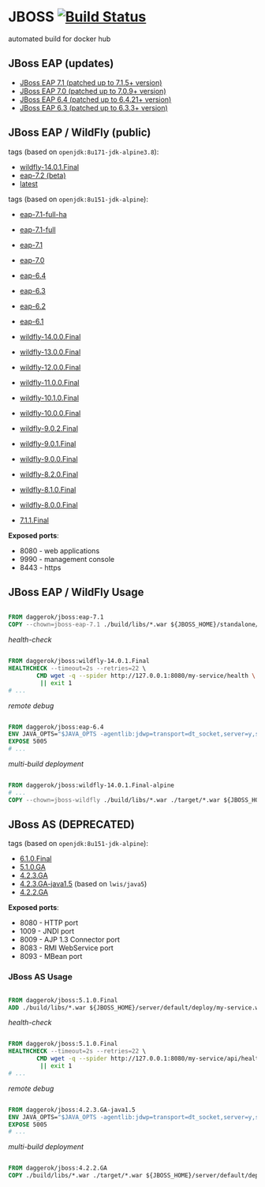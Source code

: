 # JBOSS [![Build Status](https://travis-ci.org/daggerok/jboss.svg?branch=wildfly-14.0.1.Final)](https://travis-ci.org/daggerok/jboss)
automated build for docker hub

## JBoss EAP (updates)

- [JBoss EAP 7.1 (patched up to 7.1.5+ version)](https://github.com/daggerok/jboss-eap-7.1)
- [JBoss EAP 7.0 (patched up to 7.0.9+ version)](https://github.com/daggerok/jboss-eap-7.0)
- [JBoss EAP 6.4 (patched up to 6.4.21+ version)](https://github.com/daggerok/jboss-eap-6.4)
- [JBoss EAP 6.3 (patched up to 6.3.3+ version)](https://github.com/daggerok/jboss-eap-6.3)

## JBoss EAP / WildFly (public)

tags (based on `openjdk:8u171-jdk-alpine3.8`):

- [wildfly-14.0.1.Final](https://github.com/daggerok/jboss/blob/wildfly-14.0.0.Final/Dockerfile)
- [eap-7.2 (beta)](https://github.com/daggerok/jboss/blob/eap-7.2-beta/Dockerfile)
- [latest](https://github.com/daggerok/jboss/blob/master/Dockerfile)

tags (based on `openjdk:8u151-jdk-alpine`):

- [eap-7.1-full-ha](https://github.com/daggerok/jboss/blob/eap-7.1-full-ha/Dockerfile)
- [eap-7.1-full](https://github.com/daggerok/jboss/blob/eap-7.1-full/Dockerfile)
- [eap-7.1](https://github.com/daggerok/jboss/blob/eap-7.1/Dockerfile)
- [eap-7.0](https://github.com/daggerok/jboss/blob/eap-7.0/Dockerfile)
- [eap-6.4](https://github.com/daggerok/jboss/blob/eap-6.4/Dockerfile)
- [eap-6.3](https://github.com/daggerok/jboss/blob/eap-6.3/Dockerfile)
- [eap-6.2](https://github.com/daggerok/jboss/blob/eap-6.2/Dockerfile)
- [eap-6.1](https://github.com/daggerok/jboss/blob/eap-6.1/Dockerfile)

- [wildfly-14.0.0.Final](https://github.com/daggerok/jboss/blob/wildfly-14.0.0.Final/Dockerfile)
- [wildfly-13.0.0.Final](https://github.com/daggerok/jboss/blob/wildfly-13.0.0.Final/Dockerfile)
- [wildfly-12.0.0.Final](https://github.com/daggerok/jboss/blob/wildfly-12.0.0.Final/Dockerfile)
- [wildfly-11.0.0.Final](https://github.com/daggerok/jboss/blob/wildfly-11.0.0.Final/Dockerfile)
- [wildfly-10.1.0.Final](https://github.com/daggerok/jboss/blob/wildfly-10.1.0.Final/Dockerfile)
- [wildfly-10.0.0.Final](https://github.com/daggerok/jboss/blob/wildfly-10.0.0.Final/Dockerfile)
- [wildfly-9.0.2.Final](https://github.com/daggerok/jboss/blob/wildfly-9.0.2.Final/Dockerfile)
- [wildfly-9.0.1.Final](https://github.com/daggerok/jboss/blob/wildfly-9.0.1.Final/Dockerfile)
- [wildfly-9.0.0.Final](https://github.com/daggerok/jboss/blob/wildfly-9.0.0.Final/Dockerfile)
- [wildfly-8.2.0.Final](https://github.com/daggerok/jboss/blob/wildfly-8.2.0.Final/Dockerfile)
- [wildfly-8.1.0.Final](https://github.com/daggerok/jboss/blob/wildfly-8.1.0.Final/Dockerfile)
- [wildfly-8.0.0.Final](https://github.com/daggerok/jboss/blob/wildfly-8.0.0.Final/Dockerfile)

- [7.1.1.Final](https://github.com/daggerok/jboss/blob/7.1.1.Final/Dockerfile)

**Exposed ports**:

- 8080 - web applications
- 9990 - management console
- 8443 - https

## JBoss EAP / WildFly Usage

```Dockerfile

FROM daggerok/jboss:eap-7.1
COPY --chown=jboss-eap-7.1 ./build/libs/*.war ${JBOSS_HOME}/standalone/deployments/my-service.war

```

_health-check_

```Dockerfile

FROM daggerok/jboss:wildfly-14.0.1.Final
HEALTHCHECK --timeout=2s --retries=22 \
        CMD wget -q --spider http://127.0.0.1:8080/my-service/health \
         || exit 1
# ...

```

_remote debug_

```Dockerfile

FROM daggerok/jboss:eap-6.4
ENV JAVA_OPTS="$JAVA_OPTS -agentlib:jdwp=transport=dt_socket,server=y,suspend=n,address=5005 "
EXPOSE 5005
# ...

```

_multi-build deployment_

```Dockerfile

FROM daggerok/jboss:wildfly-14.0.1.Final-alpine
# ...
COPY --chown=jboss-wildfly ./build/libs/*.war ./target/*.war ${JBOSS_HOME}/standalone/deployments/

```

## JBoss AS (DEPRECATED)

tags (based on `openjdk:8u151-jdk-alpine`):

- [6.1.0.Final](https://github.com/daggerok/jboss/blob/6.1.0.Final/Dockerfile)
- [5.1.0.GA](https://github.com/daggerok/jboss/blob/5.1.0.GA/Dockerfile)
- [4.2.3.GA](https://github.com/daggerok/jboss/blob/4.2.3.GA/Dockerfile)
- [4.2.3.GA-java1.5](https://github.com/daggerok/jboss/blob/4.2.3.GA-java1.5/Dockerfile) (based on `lwis/java5`)
- [4.2.2.GA](https://github.com/daggerok/jboss/blob/4.2.2.GA/Dockerfile)

**Exposed ports**:

- 8080 - HTTP port
- 1009 - JNDI port
- 8009 - AJP 1.3 Connector port
- 8083 - RMI WebService port
- 8093 - MBean port

### JBoss AS Usage 

```Dockerfile

FROM daggerok/jboss:5.1.0.Final
ADD ./build/libs/*.war ${JBOSS_HOME}/server/default/deploy/my-service.war

```

_health-check_

```Dockerfile

FROM daggerok/jboss:5.1.0.Final
HEALTHCHECK --timeout=2s --retries=22 \
        CMD wget -q --spider http://127.0.0.1:8080/my-service/api/health \
         || exit 1
# ...

```

_remote debug_

```Dockerfile

FROM daggerok/jboss:4.2.3.GA-java1.5
ENV JAVA_OPTS="$JAVA_OPTS -agentlib:jdwp=transport=dt_socket,server=y,suspend=n,address=5005 "
EXPOSE 5005
# ...

```

_multi-build deployment_

```Dockerfile

FROM daggerok/jboss:4.2.2.GA
COPY ./build/libs/*.war ./target/*.war ${JBOSS_HOME}/server/default/deploy/

```

